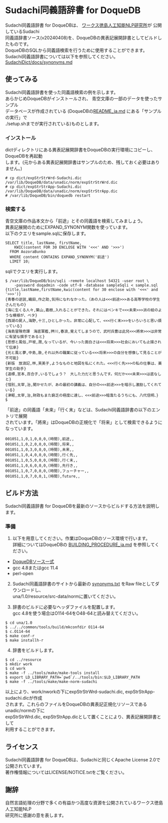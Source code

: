 # Sudachi同義語辞書 for DoqueDB

Sudachi同義語辞書 for DoqueDBは、
[ワークス徳島人工知能NLP研究所](https://worksapplications.github.io/Sudachi/)が
公開しているSudachi  
同義語辞書ソース(v20240408)を、DoqueDBの異表記展開辞書としてビルドしたものです。  
DoqueDBのSQLから同義語検索を行うために使用することができます。  
Sudachi同義語辞書については以下を参照してください。  
  [SudachiDict/docs/synonyms.md](https://github.com/WorksApplications/SudachiDict/blob/develop/docs/synonyms.md)

## 使ってみる

Sudachi同義語辞書を使った同義語検索の例を示します。  
あらかじめDoqueDBがインストールされ、 青空文庫の一部のデータを使ったサンプル  
データベースが作成されている
(DoqueDBの[README_ja.md](https://github.com/DoqueDB/doquedb/blob/master/README_ja.md)
にある「サンプルの実行」で  
./setup.shまでが実行されている)ものとします。

### インストール

dictディレクトリにある異表記展開辞書をDoqueDBの実行環境にコピーし、DoqueDBを再起動  
します。(元からある異表記展開辞書はサンプルのため、残しておく必要はありません。)

```
# cp dict/expStrStrWrd-Sudachi.dic /var/lib/DoqueDB/data/unadic/norm/expStrStrWrd.dic
# cp dict/expStrStrApp-Sudachi.dic /var/lib/DoqueDB/data/unadic/norm/expStrStrApp.dic
# /var/lib/DoqueDB/bin/doquedb restart
```

### 検索する

青空文庫の作品本文から「前途」とその同義語を検索してみましょう。  
異表記展開のためにEXPAND\_SYNONYM関数を使っています。  
以下のクエリをsample.sqlに保存します。

```
SELECT title, lastName, firstName,
    KWIC(content FOR 30 ENCLOSE WITH '<<<' AND '>>>')
  FROM AozoraBunko
  WHERE content CONTAINS EXPAND_SYNONYM('前途')
  LIMIT 10;
```

sqliでクエリを実行します。

```
$ /var/lib/DoqueDB/bin/sqli -remote localhost 54321 -user root \
    -password doqadmin -code utf-8 -database sampleSqli < sample.sql
{title,lastName,firstName,kwic(content for 30 enclose with '<<<' and '>>>')}
{青春の逆説,織田,作之助,気持になれなかった。（あの人は<<<前途>>>ある高等学校の学生さんだもの}
{海に生くる人々,葉山,嘉樹,入れることができた。それにはペンキで<<<未来>>>派の絵のような模様が、ベタ}
{西湖の屍人,海野,十三,ひとしかった。非常に心配して、<<<行く末>>>をいろいろと思い煩っている}
{海島冒険奇譚　海底軍艦,押川,春浪,覺えてしまうので、武村兵曹は此兒<<<將來>>>は非常に有望な撰手であると}
{思想と風俗,戸坂,潤,なっているが、今いった面白さは<<<将来>>>社会においても止揚されて伝承}
{光と風と夢,中島,敦,それ以外の職業に従っている<<<将来>>>の自分を想像して見ることが不可能}
{新版　放浪記,林,芙美子,ようなものと地図を私にくれた。<<<行く先>>>の私の仕事は、薬学生の助手}
{道標,宮本,百合子,いるでしょう？　大した力だと思うんです。何だか<<<未来>>>は底なしと}
{惜別,太宰,治,聞かせたが、あの最初の講義は、自分の<<<前途>>>を暗示し激励してくれている}
{津軽,太宰,治,財政もまた窮乏の極度に達し、<<<前途>>>暗澹たるうちにも、八代信明、}
$ 
```

「前途」の同義語「未来」「行く末」などは、Sudachi同義語辞書の以下のエントリで展開  
されています。「將來」はDoqueDBの正規化で「将来」として検索できるようになっています。

```
001051,1,0,1,0,0,0,(時間),前途,,
001051,1,0,2,0,0,0,(時間),将来,,
001051,1,0,3,0,0,0,(時間),未来,,
001051,1,0,4,0,0,0,(時間),行く先,,
001051,1,0,5,0,0,0,(時間),行く末,,
001051,1,0,6,0,0,0,(時間),先行き,,
001051,1,0,7,0,0,0,(時間),フューチャー,,
001051,1,0,7,0,0,1,(時間),future,,
```

## ビルド方法

Sudachi同義語辞書 for DoqueDBを最新のソースからビルドする方法を説明します。

### 準備

1. 以下を用意してください。作業はDoqueDBのソース環境で行います。  
詳細についてはDoqueDBの
[BUILDING_PROCEDURE_ja.md](https://github.com/DoqueDB/doquedb/blob/master/BUILDING_PROCEDURE_ja.md)
を参照してください。

* [DoqueDBソース一式](https://github.com/DoqueDB/doquedb/)
* gcc 4.8またはgcc 11.4
* perl-open

2. Sudachi同義語辞書のサイトから最新の
[synonyms.txt](https://github.com/WorksApplications/SudachiDict/blob/develop/src/main/text/synonyms.txt)
をRaw fileとしてダウンロードし、  
una/1.0/resource/src-data/normに置いてください。

3. 辞書のビルドに必要なヘッダファイルを配置します。  
gcc 4.8を使う場合はO114-64をO48-64と読み替えてください。

```
$ cd una/1.0
$ ../../common/tools/build/mkconfdir O114-64
$ c.O114-64
$ make conf-r
$ make installh-r
```

4. 辞書をビルドします。

```
$ cd ../resource
$ mkdir work
$ cd work
$ make -f ../tools/make/make-tools install
$ export LD_LIBRARY_PATH=`pwd`/../tools/bin:$LD_LIBRARY_PATH
$ make -f ../tools/make/make-norm-sudachi
```

以上により、work/nworkの下にexpStrStrWrd-sudachi.dic, expStrStrApp-sudachi.dicが作成  
されます。これらのファイルをDoqueDBの異表記正規化リソースであるunadic/normの下に  
expStrStrWrd.dic, expStrStrApp.dicとして置くことにより、異表記展開辞書として  
利用することができます。

## ライセンス

Sudachi同義語辞書 for DoqueDBは、Sudachiと同じくApache License 2.0で公開されています。  
著作権情報についてはLICENSE/NOTICE.txtをご覧ください。

## 謝辞

自然言語処理の分野で多くの有益かつ高度な資源を公開されているワークス徳島人工知能NLP  
研究所に感謝の意を表します。
